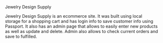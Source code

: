 Jewelry Design Supply

Jewelry Design Supply is an ecommerce site. It was built using local storage for a shopping cart and has login info to save customer info using Passport. It also has an admin page that allows to easily enter new products as well as update and delete. Admin also allows to check current orders and save to fulfilled.
